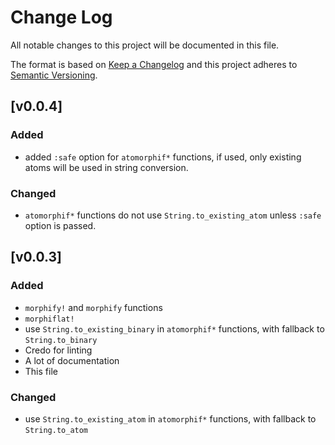 # Change Log
All notable changes to this project will be documented in this file.

The format is based on [Keep a Changelog](http://keepachangelog.com/)
and this project adheres to [Semantic Versioning](http://semver.org/).

## [v0.0.4]
### Added
- added `:safe` option for `atomorphif*` functions, if used, only existing atoms will be used in string conversion.

### Changed
- `atomorphif*` functions do not use `String.to_existing_atom` unless `:safe` option is passed.

## [v0.0.3]
### Added
- `morphify!` and `morphify` functions
- `morphiflat!`
- use `String.to_existing_binary` in `atomorphif*` functions, with fallback to `String.to_binary`
- Credo for linting
- A lot of documentation
- This file

### Changed
- use `String.to_existing_atom` in `atomorphif*` functions, with fallback to `String.to_atom`
